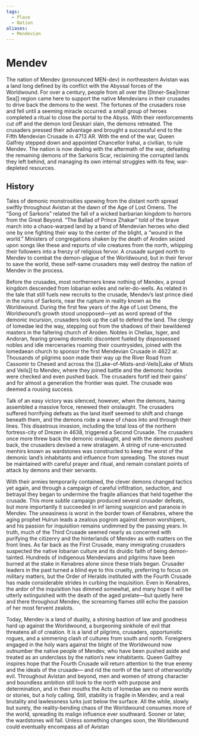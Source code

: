 ```yaml
---
tags:
  - Place
  - Nation
aliases:
  - Mendevian
---
```

# Mendev
The nation of Mendev (pronounced MEN-dev) in northeastern Avistan was a land long defined by its conflict with the Abyssal forces of the Worldwound. For over a century, people from all over the [[Inner-Sea|Inner Sea]] region came here to support the native Mendevians in their crusades to drive back the demons to the west. The fortunes of the crusaders rose and fell until a seeming miracle occurred: a small group of heroes completed a ritual to close the portal to the Abyss. With their reinforcements cut off and the demon lord Deskari slain, the demons retreated. The crusaders pressed their advantage and brought a successful end to the Fifth Mendevian Crusade in 4713 AR. With the end of the war, Queen Galfrey stepped down and appointed Chancellor Irahai, a civilian, to rule Mendev. The nation is now dealing with the aftermath of the war, defeating the remaining demons of the Sarkoris Scar, reclaiming the corrupted lands they left behind, and managing its own internal struggles with its few, war-depleted resources.

## History
Tales of demonic monstrosities spewing from the distant north spread swiftly throughout Avistan at the dawn of the Age of Lost Omens. The “Song of Sarkoris” related the fall of a wicked barbarian kingdom to horrors from the Great Beyond. “The Ballad of Prince Zhakar” told of the brave march into a chaos-warped land by a band of Mendevian heroes who died one by one fighting their way to the center of the blight, a “wound in the world.” Ministers of congregations shaken by the death of Aroden seized upon songs like these and reports of vile creatures from the north, whipping their followers into a frenzy of religious fervor. A crusade surged north to Mendev to combat the demon-plague of the Worldwound, but in their fervor to save the world, these self-same crusaders may well destroy the nation of Mendev in the process.

Before the crusades, most northerners knew nothing of Mendev, a proud kingdom descended from Iobarian exiles and ne’er-do-wells. As related in the tale that still fuels new recruits to the crusade, Mendev’s last prince died in the ruins of Sarkoris, near the rupture in reality known as the Worldwound. During the first few years of the Age of Lost Omens, the Worldwound’s growth stood unopposed—yet as word spread of the demonic incursion, crusaders took up the call to defend the land. The clergy of Iomedae led the way, stepping out from the shadows of their bewildered masters in the faltering church of Aroden. Nobles in Cheliax, Isger, and Andoran, fearing growing domestic discontent fueled by dispossessed nobles and idle mercenaries roaming their countrysides, joined with the Iomedaean church to sponsor the first Mendevian Crusade in 4622 ar. Thousands of pilgrims soon made their way up the River Road from Cassomir to Chesed and across the [[Lake-of-Mists-and-Veils|Lake of Mists and Veils]] to Mendev, where they joined battle and the demonic hordes were checked and even pushed back. The crusaders fortif ied their gains’ and for almost a generation the frontier was quiet. The crusade was deemed a rousing success.

Talk of an easy victory was silenced, however, when the demons, having assembled a massive force, renewed their onslaught. The crusaders suffered horrifying defeats as the land itself seemed to shift and change beneath them, and the demons rode a wave of chaos into and through their lines. This disastrous invasion, including the total loss of the northern fortress-city of Drezen in 4638, triggered a Second Crusade. The crusaders once more threw back the demonic onslaught, and with the demons pushed back, the crusaders devised a new stratagem. A string of rune-encrusted menhirs known as wardstones was constructed to keep the worst of the demonic land’s inhabitants and influence from spreading. The stones must be maintained with careful prayer and ritual, and remain constant points of attack by demons and their servants.

With their armies temporarily contained, the clever demons changed tactics yet again, and through a campaign of careful infiltration, seduction, and betrayal they began to undermine the fragile alliances that held together the crusade. This more subtle campaign produced several crusader defeats, but more importantly it succeeded in inf laming suspicion and paranoia in Mendev. The uneasiness is worst in the border town of Kenabres, where the aging prophet Hulrun leads a zealous pogrom against demon worshipers, and his passion for inquisition remains undimmed by the passing years. In truth, much of the Third Crusade seemed nearly as concerned with purifying the citizenry and the hinterlands of Mendev as with matters on the front lines. As far back as the First Crusade, many immigrating crusaders suspected the native Iobarian culture and its druidic faith of being demon-tainted. Hundreds of indigenous Mendevians and pilgrims have been burned at the stake in Kenabres alone since these trials began. Crusader leaders in the past turned a blind eye to this cruelty, preferring to focus on military matters, but the Order of Heralds instituted with the Fourth Crusade has made considerable strides in curbing the inquisition. Even in Kenabres, the ardor of the inquisition has dimmed somewhat, and many hope it will be utterly extinguished with the death of the aged prelate—but quietly here and there throughout Mendev, the screaming flames still echo the passion of her most fervent zealots.

Today, Mendev is a land of duality, a shining bastion of law and goodness hard up against the Worldwound, a burgeoning sinkhole of evil that threatens all of creation. It is a land of pilgrims, crusaders, opportunistic rogues, and a simmering clash of cultures from south and north. Foreigners engaged in the holy wars against the blight of the Worldwound now outnumber the native people of Mendev, who have been pushed aside and treated as an underclass by the nation’s new inhabitants. Queen Galfrey inspires hope that the Fourth Crusade will return attention to the true enemy and the ideals of the crusade— and rid the north of the taint of otherworldly evil. Throughout Avistan and beyond, men and women of strong character and boundless ambition still look to the north with purpose and determination, and in their mouths the Acts of Iomedae are no mere words or stories, but a holy calling. Still, stability is fragile in Mendev, and a real brutality and lawlessness lurks just below the surface. All the while, slowly but surely, the reality-bending chaos of the Worldwound consumes more of the world, spreading its malign influence ever southward. Sooner or later, the wardstones will fail. Unless something changes soon, the Worldwound could eventually encompass all of Avistan